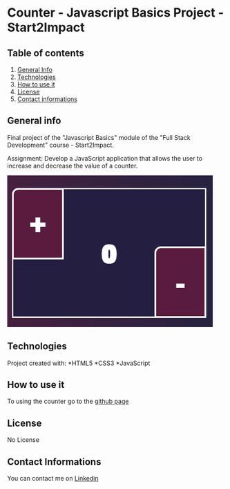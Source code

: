 # Counter - Javascript Basics Project - Start2Impact

## Table of contents
1. [General Info](#general-info)
2. [Technologies](#technologies)
3. [How to use it](#how-to-use-it)
4. [License](#License)
5. [Contact informations](#contact-informations)
## General info
Final project of the "Javascript Basics" module of the "Full Stack Development" course - Start2Impact.


Assignment: Develop a JavaScript application that allows the user to increase and decrease the value of a counter.

![](assets/img/read-me-screenshoot.png)

## Technologies

Project created with:
*HTML5
*CSS3
*JavaScript

## How to use it
To using the counter go to the [github page](https://nordine-a.github.io/Counter/)

## License
No License

## Contact Informations
You can contact me on [Linkedin](https://www.linkedin.com/in/abdessamad-nordine-b8008522a/)

